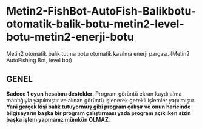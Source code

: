 # Metin2-FishBot-AutoFish-Balikbotu-otomatik-balik-botu-metin2-level-botu-metin2-enerji-botu
Metin2 otomatik balık tutma botu otomatik kasılma enerji parçası. (Metin2 AutoFishing Bot, level bot)

## GENEL 

**Sadece 1 oyun hesabını destekler**. Program görüntü ekran kaydı alma mantığıyla yapılmıştır ve alınan görüntü işlenerek gerekli işlemler yapılmıştır. **Yani gerçek kişi balık tutuyormuş gibi program çalışır ve onun haricinde bilgisayarın başka bir program çalıştırması yada program açık iken sizin başka işlem yapmanız mümkün OLMAZ**.
